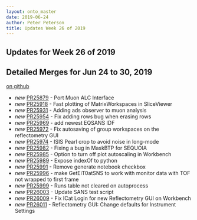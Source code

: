 ```yaml
---
layout: onto_master
date: 2019-06-24
author: Peter Peterson
title: Updates Week 26 of 2019
---
```

Updates for Week 26 of 2019
---------------------------

Detailed Merges for Jun 24 to 30, 2019
--------------------------------------
[on github](https://github.com/mantidproject/mantid/pulls?q=is%3Apr+merged%3A2019-06-25..2019-06-30)

* *new* [PR25879](https://github.com/mantidproject/mantid/pull/25879) - Port Muon ALC Interface
* *new* [PR25918](https://github.com/mantidproject/mantid/pull/25918) - Fast plotting of MatrixWorkspaces in SliceViewer
* *new* [PR25931](https://github.com/mantidproject/mantid/pull/25931) - Adding ads observer to muon analysis
* *new* [PR25954](https://github.com/mantidproject/mantid/pull/25954) - Fix adding rows bug when erasing rows
* *new* [PR25969](https://github.com/mantidproject/mantid/pull/25969) - add newest EQSANS IDF
* *new* [PR25972](https://github.com/mantidproject/mantid/pull/25972) - Fix autosaving of group workspaces on the reflectometry GUI
* *new* [PR25974](https://github.com/mantidproject/mantid/pull/25974) - ISIS Pearl crop to avoid noise in long-mode
* *new* [PR25982](https://github.com/mantidproject/mantid/pull/25982) - Fixing a bug in MaskBTP for SEQUOIA
* *new* [PR25985](https://github.com/mantidproject/mantid/pull/25985) - Option to turn off plot autoscaling in Workbench
* *new* [PR25989](https://github.com/mantidproject/mantid/pull/25989) - Expose indexOf to python
* *new* [PR25991](https://github.com/mantidproject/mantid/pull/25991) - Remove generate notebook checkbox
* *new* [PR25996](https://github.com/mantidproject/mantid/pull/25996) - make GetEiT0atSNS to work with monitor data with TOF not wrapped to first frame
* *new* [PR25999](https://github.com/mantidproject/mantid/pull/25999) - Runs table not cleared on autoprocess
* *new* [PR26003](https://github.com/mantidproject/mantid/pull/26003) - Update SANS test script
* *new* [PR26009](https://github.com/mantidproject/mantid/pull/26009) - Fix ICat Login for new Reflectometry GUI on Workbench
* *new* [PR26011](https://github.com/mantidproject/mantid/pull/26011) - Reflectometry GUI: Change defaults for Instrument Settings
